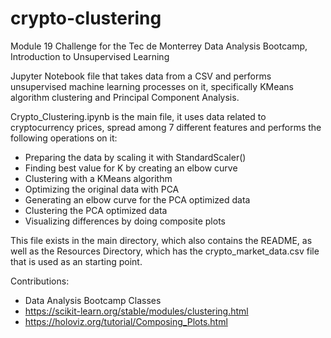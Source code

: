 # crypto-clustering
Module 19 Challenge for the Tec de Monterrey Data Analysis Bootcamp, Introduction to Unsupervised Learning

Jupyter Notebook file that takes data from a CSV and performs unsupervised machine learning processes on it, specifically KMeans algorithm clustering and Principal Component Analysis.

Crypto_Clustering.ipynb is the main file, it uses data related to cryptocurrency prices, spread among 7 different features and performs the following operations on it: 
- Preparing the data by scaling it with StandardScaler()
- Finding best value for K by creating an elbow curve
- Clustering with a KMeans algorithm
- Optimizing the original data with PCA
- Generating an elbow curve for the PCA optimized data
- Clustering the PCA optimized data
- Visualizing differences by doing composite plots

This file exists in the main directory, which also contains the README, as well as the Resources Directory, which has the crypto_market_data.csv file that is used as an starting point.

Contributions:
- Data Analysis Bootcamp Classes
- https://scikit-learn.org/stable/modules/clustering.html
- https://holoviz.org/tutorial/Composing_Plots.html
